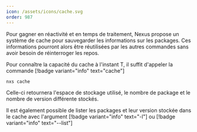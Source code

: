 ```yaml
---
icon: /assets/icons/cache.svg
order: 987
---
```

Pour gagner en réactivité et en temps de traitement, Nexus propose un système de cache pour sauvegarder les informations sur les packages. Ces informations pourront alors être réutilisées par les autres commandes sans avoir besoin de réinterroger les repos.

Pour connaître la capacité du cache à l'instant T, il suffit d'appeler la commande [!badge variant="info" text="cache"]

```console
nxs cache
```

Celle-ci retournera l'espace de stockage utilisé, le nombre de package et le nombre de version différente stockés.

Il est également possible de lister les packages et leur version stockée dans le cache avec l'argument [!badge variant="info" text="-l"] ou [!badge variant="info" text="--list"]